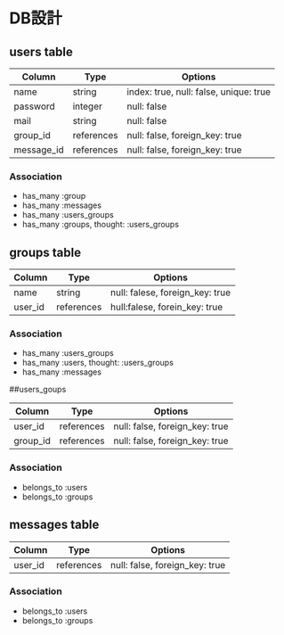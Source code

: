 # DB設計

## users table

|Column|Type|Options|
|------|----|-------|
|name|string|index: true, null: false, unique: true|
|password|integer|null: false|
|mail|string|null: false|
|group_id|references|null: false, foreign_key: true|
|message_id|references|null: false, foreign_key: true|


### Association
- has_many :group
- has_many :messages
- has_many :users_groups
- has_many :groups, thought: :users_groups


## groups table

|Column|Type|Options|
|------|----|-------|
|name|string|null: falese, foreign_key: true|
|user_id|references|hull:falese, forein_key: true|

### Association
- has_many :users_groups
- has_many :users, thought: :users_groups
- has_many :messages


##users_goups

|Column|Type|Options|
|------|----|-------|
|user_id|references|null: false, foreign_key: true|
|group_id|references|null: false, foreign_key: true|

### Association
- belongs_to :users
- belongs_to :groups


## messages table

|Column|Type|Options|
|------|----|-------|
|user_id|references|null: false, foreign_key: true|

### Association
- belongs_to :users
- belongs_to :groups

